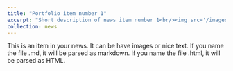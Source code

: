 ```yaml
---
title: "Portfolio item number 1"
excerpt: "Short description of news item number 1<br/><img src='/images/500x300.png'>"
collection: news
---
```


This is an item in your news. It can be have images or nice text. If you name the file .md, it will be parsed as markdown. If you name the file .html, it will be parsed as HTML. 
